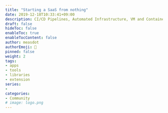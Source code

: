 ```yaml
---
title: "Starting a SaaS from nothing"
date: 2019-12-18T10:33:41+09:00
description: CI/CD Pipelines, Automated Infrastructure, VM and Containers, Registry & Packages, Project Management, Collaboration, Less IT even Lesser Ops
draft: false
hideToc: false
enableToc: true
enableTocContent: false
author: measdot
authorEmoji: 🎅
pinned: false
weight: 2
tags:
- apps
- tools
- libraries
- extension
series:
-
categories:
- Community
# image: logo.png
---
```

